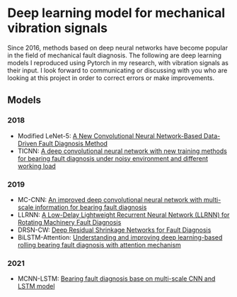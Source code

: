 # Deep learning model for mechanical vibration signals

Since 2016, methods based on deep neural networks have become popular in the field of mechanical fault diagnosis. The following are deep learning models I reproduced using Pytorch in my research, with vibration signals as their input. I look forward to communicating or discussing with you who are looking at this project in order to correct errors or make improvements.

## Models
### 2018
- Modified LeNet-5: [A New Convolutional Neural Network-Based Data-Driven Fault Diagnosis Method](https://ieeexplore.ieee.org/abstract/document/8114247/)
- TICNN: [A deep convolutional neural network with new training methods for bearing fault diagnosis under noisy environment and different working load](https://www.sciencedirect.com/science/article/abs/pii/S0888327017303369)

### 2019
- MC-CNN: [An improved deep convolutional neural network with multi-scale information for bearing fault diagnosis](https://www.sciencedirect.com/science/article/pii/S0925231219307581)
- LLRNN: [A Low-Delay Lightweight Recurrent Neural Network (LLRNN) for Rotating Machinery Fault Diagnosis](https://www.mdpi.com/1424-8220/19/14/3109)
- DRSN-CW: [Deep Residual Shrinkage Networks for Fault Diagnosis](https://ieeexplore.ieee.org/document/8850096)
- BiLSTM-Attention: [Understanding and improving deep learning-based rolling bearing fault diagnosis with attention mechanism](https://www.sciencedirect.com/science/article/pii/S0165168419301124)

### 2021
- MCNN-LSTM: [Bearing fault diagnosis base on multi-scale CNN and LSTM model](https://link.springer.com/article/10.1007/s10845-020-01600-2)

